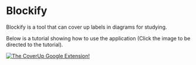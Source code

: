# Blockify
Blockify is a tool that can cover up labels in diagrams for studying.

Below is a tutorial showing how to use the application (Click the image to be directed to the tutorial).

[![The CoverUp Google Extension!](https://i.ytimg.com/vi/Grn75u7d8_Y/maxresdefault.jpg)](https://www.youtube.com/watch?v=Grn75u7d8_Y)
